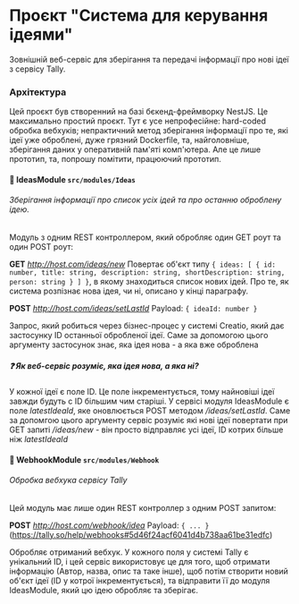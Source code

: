 # Проєкт "Система для керування ідеями"
Зовнішній веб-сервіс для зберігання та передачі інформації про нові ідеї з сервісу Tally.

### Архітектура
Цей проєкт був створенний на базі бєкенд-фреймворку NestJS. Це максимально простий проєкт. Тут є усе непрофесійне: hard-coded обробка вебхуків; непрактичний метод зберігання інформації про те, які ідеї уже оброблені, дуже грязний Dockerfile, та, найголовніше, зберігання даних у оперативній пам'яті комп'ютера. Але це лише прототип, та, попрошу помітити, працюючий прототип.

#### 🧱 IdeasModule `src/modules/Ideas`
###### Зберігання інформації про список усіх ідей та про останню оброблену ідею.
Модуль з одним REST контроллером, який обробляє один GET роут та один POST роут:

**GET** *http://host.com/ideas/new*
Повертає об'єкт типу `{ ideas: [ { id: number, title: string, description: string, shortDescription: string, person: string } ] }`, в якому знаходиться список нових ідей. Про те, як система розпізнає нова ідея, чи ні, описано у кінці параграфу.

**POST** *http://host.com/ideas/setLastId*
Payload: `{ ideaId: number }`

Запрос, який робиться через бізнес-процес у системі Creatio, який дає застосунку ID останньої обробленої ідеї. Саме за допомогою цього аргументу застосунок знає, яка ідея нова - а яка вже оброблена

##### ❓ Як веб-сервіс розуміє, яка ідея нова, а яка ні?
У кожної ідеї є поле ID. Це поле інкрементується, тому найновіші ідеї завжди будуть с ID більшим чим старіші. У сервісі модуля IdeasModule є поле *latestIdeaId*, яке оновлюється POST методом */ideas/setLastId*. Саме за допомгою цього аргументу сервіс розуміє які нові ідеї повертати при GET запиті */ideas/new* - він просто відправляє усі ідеї, ID котрих більше ніж *latestIdeaId*

#### 🧱 WebhookModule `src/modules/Webhook`
###### Обробка вебхука сервісу Tally

Цей модуль має лише один REST контроллер з одним POST запитом:

**POST** *http://host.com/webhook/idea*
Payload: `{ ... }` (https://tally.so/help/webhooks#5d46f24acf6041d4b738aa61be31edfc)

Обробляє отриманий вебхук. У кожного поля у системі Tally є унікальний ID, і цей сервіс використовує це для того, щоб отримати інформацію (Автор, назва, опис та таке інше), щоб потім створити новий об'єкт ідеї (ID у котрої інкрементується), та відправити її до модуля IdeasModule, який цю ідею обробляє та зберігає.
